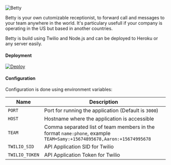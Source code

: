 ![Betty](https://raw.github.com/SamyPesse/betty/master/betty.png)

Betty is your own cutomizable receptionist, to forward call and messages to your team anywhere in the world. It's particulary usefull if your company is operating in the US but based in another countries.

Betty is build using Twilio and Node.js and can be deployed to Heroku or any server easily.

#### Deployment

[![Deploy](https://www.herokucdn.com/deploy/button.png)](https://heroku.com/deploy)

#### Configuration

Configuration is done using environment variables:

| Name         | Description         |
| ------------ | ------------------- |
| `PORT`       | Port for running the application (Default is `3000`) |
| `HOST`       | Hostname where the application is accessible |
| `TEAM`       | Comma separated list of team members in the format `name:phone`, example `TEAM=Samy:+15674895678,Aaron:+15674995678` |
| `TWILIO_SID` | API Application SID for Twilio |
| `TWILIO_TOKEN` | API Application Token for Twilio |
